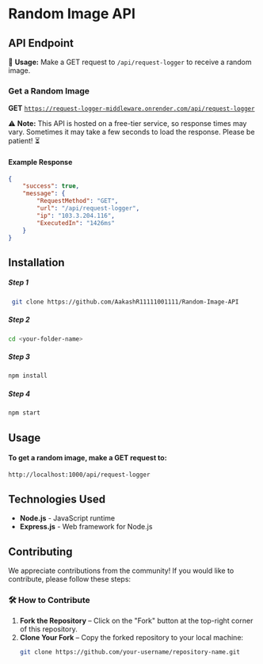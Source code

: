 # Random Image API

## API Endpoint
  
📌 **Usage:** Make a GET request to `/api/request-logger` to receive a random image.

### Get a Random Image  
**GET** [`https://request-logger-middleware.onrender.com/api/request-logger`](https://request-logger-middleware.onrender.com/api/request-logger)

⚠ **Note:** This API is hosted on a free-tier service, so response times may vary. Sometimes it may take a few seconds to load the response. Please be patient! ⏳

#### Example Response  
```json
{
    "success": true,
    "message": {
        "RequestMethod": "GET",
        "url": "/api/request-logger",
        "ip": "103.3.204.116",
        "ExecutedIn": "1426ms"
    }
}
```

## Installation

##### Step 1  
```sh
 git clone https://github.com/AakashR11111001111/Random-Image-API
```

##### Step 2  
```sh
cd <your-folder-name>
```

##### Step 3
```sh
npm install
```

##### Step 4  
```sh
npm start
```

## Usage

#### To get a random image, make a GET request to:  
```sh
http://localhost:1000/api/request-logger
```

## Technologies Used
- **Node.js** - JavaScript runtime  
- **Express.js** - Web framework for Node.js  

## Contributing

We appreciate contributions from the community! If you would like to contribute, please follow these steps:

### 🛠 How to Contribute  
1. **Fork the Repository** – Click on the "Fork" button at the top-right corner of this repository.  
2. **Clone Your Fork** – Copy the forked repository to your local machine:  
   ```sh
   git clone https://github.com/your-username/repository-name.git
   
